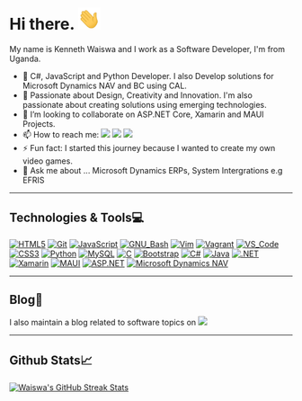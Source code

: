 # Hi there. <img src="assets/wave.gif" width="40">

My name is Kenneth Waiswa and I work as a Software Developer, I'm from Uganda.
- 🌱 C#, JavaScript and Python Developer. I also Develop solutions for Microsoft Dynamics NAV and BC using CAL.
- 💞️ Passionate about Design, Creativity and Innovation. I'm also passionate about creating solutions using emerging technologies.
- 👯 I’m looking to collaborate on ASP.NET Core, Xamarin and MAUI Projects.
- 📫 How to reach me: [<img src="https://img.shields.io/badge/Website-20d6fe.svg?&style=plastic"/>](https://www.kennethwaiswa.com/)
  [<img src="https://img.shields.io/badge/Twitter-1DA1F2.svg?&style=plastic&logo=twitter&logoColor=white"/>](https://twitter.com/WaiswaK)
  [<img src="https://img.shields.io/badge/Linkedin-0A66C2.svg?&style=plastic&logo=linkedin&logoColor=white"/>](https://www.linkedin.com/in/waiswak)
- ⚡ Fun fact: I started this journey because I wanted to create my own video games.
- 💬 Ask me about ... Microsoft Dynamics ERPs, System Intergrations e.g EFRIS

---

## Technologies & Tools:computer:

[![HTML5](https://img.shields.io/badge/≡-HTML5-E34F26?&style=flat-square&logo=html5&labelColor=282828)](https://developer.mozilla.org/en-US/docs/Web/HTML)
[![Git](https://img.shields.io/badge/≡-Git-F05032?logo=git&style=flat-square&labelColor=282828)](https://git-scm.com/)
[![JavaScript](https://img.shields.io/badge/≡-JavaScript-F7DF1E?logo=javascript&style=flat-square&labelColor=282828)](https://developer.mozilla.org/en-US/docs/Web/javascript)
[![GNU_Bash](https://img.shields.io/badge/≡-GNU_Bash-4EAA25?logo=GNU-Bash&style=flat-square&labelColor=282828)](https://www.gnu.org/software/bash/)
[![Vim](https://img.shields.io/badge/≡-Vim-019733?logo=Vim&style=flat-square&logoColor=019733&labelColor=282828)](https://www.vim.org/)
[![Vagrant](https://img.shields.io/badge/≡-Vagrant-1563FF?logo=vagrant&style=flat-square&logoColor=1563FF&labelColor=282828)](https://www.vagrantup.com/)
[![VS_Code](https://img.shields.io/badge/≡-VS_Code-007ACC?logo=visual-studio-code&style=flat-square&logoColor=007ACC&labelColor=282828)](https://code.visualstudio.com/)
[![CSS3](https://img.shields.io/badge/≡-CSS3-1572B6?logo=css3&style=flat-square&logoColor=1572B6&labelColor=282828)](https://developer.mozilla.org/en-US/docs/Web/CSS)
[![Python](https://img.shields.io/badge/≡-Python-3776AB?logo=Python&style=flat-square&labelColor=282828)](https://www.python.org/)
[![MySQL](https://img.shields.io/badge/≡-MySQL-4479A1?logo=mysql&style=flat-square&labelColor=282828)](https://www.mysql.com/)
[![C](https://img.shields.io/badge/≡-Language-A8B9CC?logo=C&style=flat-square&labelColor=282828)](https://www.gnu.org/software/gnu-c-manual/gnu-c-manual.html)
[![Bootstrap](https://img.shields.io/badge/≡-Bootstrap-7952B3?logo=bootstrap&style=flat-square&labelColor=282828)](https://getbootstrap.com/)
[![C#](https://img.shields.io/badge/≡-C%23-239120?logo=c-sharp&style=flat-square&labelColor=282828)](https://docs.microsoft.com/en-us/dotnet/csharp/)
[![Java](https://img.shields.io/badge/≡-Java-007396?logo=java&style=flat-square&labelColor=282828)](https://www.java.com/)
[![.NET](https://img.shields.io/badge/≡-.NET-512BD4?logo=dot-net&style=flat-square&labelColor=282828)](https://dotnet.microsoft.com/)
[![Xamarin](https://img.shields.io/badge/≡-Xamarin-3498DB?logo=xamarin&style=flat-square&labelColor=282828)](https://dotnet.microsoft.com/apps/xamarin)
[![MAUI](https://img.shields.io/badge/≡-MAUI-0078D4?logo=.net&style=flat-square&labelColor=282828)](https://github.com/dotnet/maui)
[![ASP.NET](https://img.shields.io/badge/≡-ASP.NET-512BD4?logo=dot-net&style=flat-square&labelColor=282828)](https://dotnet.microsoft.com/apps/aspnet)
[![Microsoft Dynamics NAV](https://img.shields.io/badge/≡-Microsoft_Dynamics_NAV-00A1F1?logo=microsoft-dynamics&style=flat-square&labelColor=282828)](https://dynamics.microsoft.com/en-us/nav-overview/)


---

## Blog:pencil:

I also maintain a blog related to software topics on [<img src="https://img.shields.io/badge/Medium-12100E.svg?&style=plastic&logo=medium&logoColor=white"/>](https://medium.com/@waiswak)

---

## Github Stats:chart_with_upwards_trend:

<a href="https://git.io/streak-stats">
  <img align="center" src="https://github-readme-streak-stats.herokuapp.com?user=WaiswaK&hide_border=true&background=1d1f21&stroke=20d6fe&ring=20d6fe&fire=2191b2&dates=808080&currStreakNum=c9cacc&currStreakLabel=20d6fe&sideNums=c9cacc&sideLabels=2191b2" alt="Waiswa's GitHub Streak Stats" />
</a>
